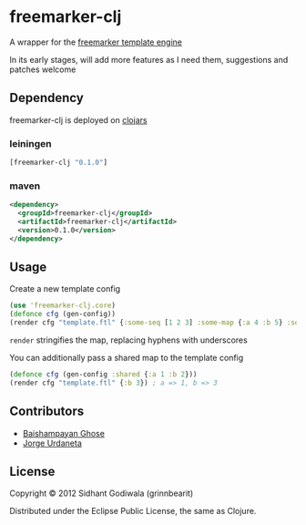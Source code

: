 # freemarker-clj

A wrapper for the [freemarker template engine](http://freemarker.sourceforge.net/)

In its early stages, will add more features as I need them, suggestions and patches welcome

## Dependency

freemarker-clj is deployed on [clojars](https://clojars.org/freemarker-clj)

### leiningen

```clojure
[freemarker-clj "0.1.0"]
```

### maven

```xml
<dependency>
  <groupId>freemarker-clj</groupId>
  <artifactId>freemarker-clj</artifactId>
  <version>0.1.0</version>
</dependency>
```

## Usage

Create a new template config

```clojure
(use 'freemarker-clj.core)
(defonce cfg (gen-config))
(render cfg "template.ftl" {:some-seq [1 2 3] :some-map {:a 4 :b 5} :some-fn inc})
```

`render` stringifies the map, replacing hyphens with underscores

You can additionally pass a shared map to the template config

```clojure
(defonce cfg (gen-config :shared {:a 1 :b 2}))
(render cfg "template.ftl" {:b 3}) ; a => 1, b => 3
```

## Contributors

* [Baishampayan Ghose](https://github.com/ghoseb)
* [Jorge Urdaneta](https://github.com/jorgeu)

## License

Copyright © 2012 Sidhant Godiwala (grinnbearit)

Distributed under the Eclipse Public License, the same as Clojure.
